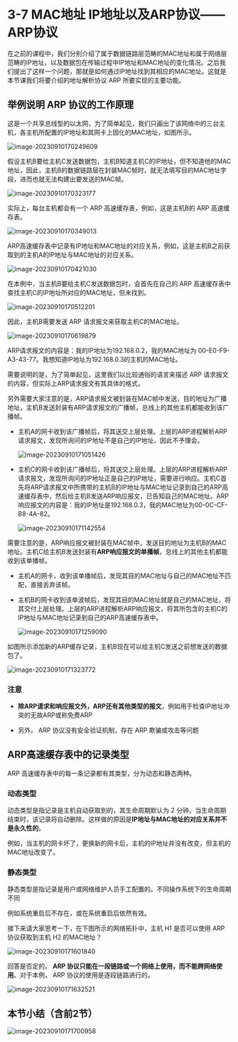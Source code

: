 # 3-7 MAC地址 IP地址以及ARP协议——ARP协议

在之前的课程中，我们分别介绍了属于数据链路层范畴的MAC地址和属于网络层范畴的IP地址，以及数据包在传输过程中IP地址和MAC地址的变化情况。之后我们提出了这样一个问题，那就是如何通过IP地址找到其相应的MAC地址。这就是本节课我们将要介绍的地址解析协议 ARP 所要实现的主要功能。

## 举例说明 ARP 协议的工作原理

这是一个共享总线型的以太网，为了简单起见，我们只画出了该网络中的三台主机，各主机所配置的IP地址和其网卡上固化的MAC地址，如图所示。

![image-20230910170249609](./assets/image-20230910170249609.png)

假设主机B要给主机C发送数据包，主机B知道主机C的IP地址，但不知道他的MAC地址，因此，主机B的数据链路层在封装MAC帧时，就无法填写目的MAC地址字段，进而也就无法构建出要发送的MAC帧。

![image-20230910170323177](./assets/image-20230910170323177.png)

实际上，每台主机都会有一个 ARP 高速缓存表，例如，这是主机B的 ARP 高速缓存表。

![image-20230910170349013](./assets/image-20230910170349013.png)

ARP高速缓存表中记录有IP地址和MAC地址的对应关系，例如，这是主机B之前获取到的主机A的IP地址与MAC地址的对应关系。

![image-20230910170421030](./assets/image-20230910170421030.png)

在本例中，当主机B要给主机C发送数据包时，会首先在自己的 ARP 高速缓存表中查找主机C的IP地址所对应的MAC地址，但未找到。

![image-20230910170512201](./assets/image-20230910170512201.png)

因此，主机B需要发送 ARP 请求报文来获取主机C的MAC地址。

![image-20230910170619879](./assets/image-20230910170619879.png)

ARP请求报文的内容是：我的IP地址为192.168.0.2，我的MAC地址为 00-E0-F9-A3-43-77。我想知道IP地址为192.168.0.3的主机的MAC地址。

需要说明的是，为了简单起见，这里我们以比较通俗的语言来描述 ARP 请求报文的内容，但实际上ARP请求报文有其具体的格式。

另外需要大家注意的是，ARP请求报文被封装在MAC帧中发送，目的地址为广播地址，主机B发送封装有ARP请求报文的广播帧，总线上的其他主机都能收到该广播帧。

- 主机A的网卡收到该广播帧后，将其送交上层处理。上层的ARP进程解析ARP请求报文，发现所询问的IP地址不是自己的IP地址，因此不予理会。

  ![image-20230910171051426](./assets/image-20230910171051426.png)

- 主机C的网卡收到该广播帧后，将其送交上层处理。上层的ARP进程解析ARP请求报文，发现所询问的IP地址正是自己的IP地址，需要进行响应。主机C首先将ARP请求报文中所携带的主机B的IP地址与MAC地址记录到自己的ARP高速缓存表中，然后给主机B发送ARP响应报文，已告知自己的MAC地址。ARP响应报文的内容是：我的IP地址是192.168.0.3，我的MAC地址为00-0C-CF-B8-4A-82。

  ![image-20230910171142554](./assets/image-20230910171142554.png)

需要注意的是，ARP响应报文被封装在MAC帧中，发送目的地址为主机B的MAC地址。主机C给主机B发送封装有**ARP响应报文的单播帧**，总线上的其他主机都能收到该单播帧。

- 主机A的网卡，收到该单播帧后，发现其目的MAC地址与自己的MAC地址不匹配，直接丢弃该帧。

- 主机B的网卡收到该单波帧后，发现其目的MAC地址就是自己的MAC地址，将其交付上层处理。上层的ARP进程解析ARP响应报文，将其所包含的主机C的IP地址与MAC地址记录到自己的ARP高速缓存表中。

  ![image-20230910171259090](./assets/image-20230910171259090.png)



如图所示添加新的ARP缓存记录，主机B现在可以给主机C发送之前想发送的数据包了。

![image-20230910171323772](./assets/image-20230910171323772.png)

### 注意

- **除ARP请求和响应报文外，ARP还有其他类型的报文**，例如用于检查IP地址冲突的无故ARP或称免费ARP

- 另外， ARP 协议没有安全验证机制，存在 ARP 欺骗或攻击等问题

## ARP高速缓存表中的记录类型

 ARP 高速缓存表中的每一条记录都有其类型，分为动态和静态两种。

### 动态类型

动态类型是指记录是主机自动获取到的，其生命周期默认为 2 分钟，当生命周期结束时，该记录将自动删除。这样做的原因是**IP地址与MAC地址的对应关系并不是永久性的**。

例如，当主机的网卡坏了，更换新的网卡后，主机的IP地址并没有改变，但主机的MAC地址改变了。

### 静态类型

静态类型是指记录是用户或网络维护人员手工配置的。不同操作系统下的生命周期不同

例如系统重启后不存在，或在系统重启后依然有效。



接下来请大家思考一下，在下图所示的网络拓扑中，主机 H1 是否可以使用 ARP 协议获取到主机 H2 的MAC地址？

![image-20230910171601840](./assets/image-20230910171601840.png)

回答是否定的。 **ARP 协议只能在一段链路或一个网络上使用，而不能跨网络使用**。对于本例， ARP 协议的使用是逐段链路进行的。

![image-20230910171632521](./assets/image-20230910171632521.png)

## 本节小结（含前2节）

![image-20230910171700958](./assets/image-20230910171700958.png)